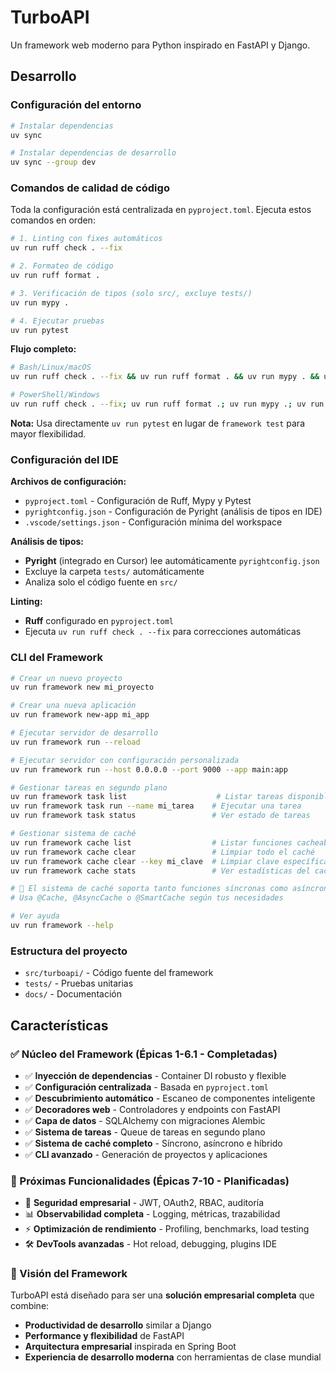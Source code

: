 # TurboAPI

Un framework web moderno para Python inspirado en FastAPI y Django.

## Desarrollo

### Configuración del entorno

```bash
# Instalar dependencias
uv sync

# Instalar dependencias de desarrollo
uv sync --group dev
```

### Comandos de calidad de código

Toda la configuración está centralizada en `pyproject.toml`. Ejecuta estos comandos en orden:

```bash
# 1. Linting con fixes automáticos
uv run ruff check . --fix

# 2. Formateo de código
uv run ruff format .

# 3. Verificación de tipos (solo src/, excluye tests/)
uv run mypy .

# 4. Ejecutar pruebas
uv run pytest
```

**Flujo completo:**

```bash
# Bash/Linux/macOS
uv run ruff check . --fix && uv run ruff format . && uv run mypy . && uv run pytest

# PowerShell/Windows
uv run ruff check . --fix; uv run ruff format .; uv run mypy .; uv run pytest
```

**Nota:** Usa directamente `uv run pytest` en lugar de `framework test` para mayor flexibilidad.

### Configuración del IDE

**Archivos de configuración:**

- `pyproject.toml` - Configuración de Ruff, Mypy y Pytest
- `pyrightconfig.json` - Configuración de Pyright (análisis de tipos en IDE)
- `.vscode/settings.json` - Configuración mínima del workspace

**Análisis de tipos:**

- **Pyright** (integrado en Cursor) lee automáticamente `pyrightconfig.json`
- Excluye la carpeta `tests/` automáticamente
- Analiza solo el código fuente en `src/`

**Linting:**

- **Ruff** configurado en `pyproject.toml`
- Ejecuta `uv run ruff check . --fix` para correcciones automáticas

### CLI del Framework

```bash
# Crear un nuevo proyecto
uv run framework new mi_proyecto

# Crear una nueva aplicación
uv run framework new-app mi_app

# Ejecutar servidor de desarrollo
uv run framework run --reload

# Ejecutar servidor con configuración personalizada
uv run framework run --host 0.0.0.0 --port 9000 --app main:app

# Gestionar tareas en segundo plano
uv run framework task list                    # Listar tareas disponibles
uv run framework task run --name mi_tarea    # Ejecutar una tarea
uv run framework task status                 # Ver estado de tareas

# Gestionar sistema de caché
uv run framework cache list                  # Listar funciones cacheables
uv run framework cache clear                 # Limpiar todo el caché
uv run framework cache clear --key mi_clave  # Limpiar clave específica
uv run framework cache stats                 # Ver estadísticas del caché

# 🚀 El sistema de caché soporta tanto funciones síncronas como asíncronas
# Usa @Cache, @AsyncCache o @SmartCache según tus necesidades

# Ver ayuda
uv run framework --help
```

### Estructura del proyecto

- `src/turboapi/` - Código fuente del framework
- `tests/` - Pruebas unitarias
- `docs/` - Documentación

## Características

### ✅ Núcleo del Framework (Épicas 1-6.1 - Completadas)

- ✅ **Inyección de dependencias** - Container DI robusto y flexible
- ✅ **Configuración centralizada** - Basada en `pyproject.toml`
- ✅ **Descubrimiento automático** - Escaneo de componentes inteligente
- ✅ **Decoradores web** - Controladores y endpoints con FastAPI
- ✅ **Capa de datos** - SQLAlchemy con migraciones Alembic
- ✅ **Sistema de tareas** - Queue de tareas en segundo plano
- ✅ **Sistema de caché completo** - Síncrono, asíncrono e híbrido
- ✅ **CLI avanzado** - Generación de proyectos y aplicaciones

### 🚀 Próximas Funcionalidades (Épicas 7-10 - Planificadas)

- 🔐 **Seguridad empresarial** - JWT, OAuth2, RBAC, auditoría
- 📊 **Observabilidad completa** - Logging, métricas, trazabilidad
- ⚡ **Optimización de rendimiento** - Profiling, benchmarks, load testing
- 🛠️ **DevTools avanzadas** - Hot reload, debugging, plugins IDE

### 🎯 Visión del Framework

TurboAPI está diseñado para ser una **solución empresarial completa** que combine:
- **Productividad de desarrollo** similar a Django
- **Performance y flexibilidad** de FastAPI  
- **Arquitectura empresarial** inspirada en Spring Boot
- **Experiencia de desarrollo moderna** con herramientas de clase mundial
